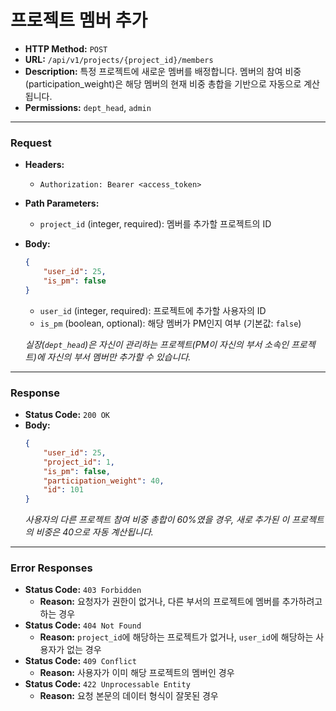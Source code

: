 # 프로젝트 멤버 추가

- **HTTP Method:** `POST`
- **URL:** `/api/v1/projects/{project_id}/members`
- **Description:** 특정 프로젝트에 새로운 멤버를 배정합니다. 멤버의 참여 비중(participation_weight)은 해당 멤버의 현재 비중 총합을 기반으로 자동으로 계산됩니다.
- **Permissions:** `dept_head`, `admin`

---

### Request

- **Headers:**
    - `Authorization: Bearer <access_token>`
- **Path Parameters:**
    - `project_id` (integer, required): 멤버를 추가할 프로젝트의 ID

- **Body:**
    ```json
    {
        "user_id": 25,
        "is_pm": false
    }
    ```
    - `user_id` (integer, required): 프로젝트에 추가할 사용자의 ID
    - `is_pm` (boolean, optional): 해당 멤버가 PM인지 여부 (기본값: `false`)

    *실장(`dept_head`)은 자신이 관리하는 프로젝트(PM이 자신의 부서 소속인 프로젝트)에 자신의 부서 멤버만 추가할 수 있습니다.*

---

### Response

- **Status Code:** `200 OK`
- **Body:**
    ```json
    {
        "user_id": 25,
        "project_id": 1,
        "is_pm": false,
        "participation_weight": 40,
        "id": 101
    }
    ```
    *사용자의 다른 프로젝트 참여 비중 총합이 60%였을 경우, 새로 추가된 이 프로젝트의 비중은 40으로 자동 계산됩니다.*

---

### Error Responses

- **Status Code:** `403 Forbidden`
    - **Reason:** 요청자가 권한이 없거나, 다른 부서의 프로젝트에 멤버를 추가하려고 하는 경우
- **Status Code:** `404 Not Found`
    - **Reason:** `project_id`에 해당하는 프로젝트가 없거나, `user_id`에 해당하는 사용자가 없는 경우
- **Status Code:** `409 Conflict`
    - **Reason:** 사용자가 이미 해당 프로젝트의 멤버인 경우
- **Status Code:** `422 Unprocessable Entity`
    - **Reason:** 요청 본문의 데이터 형식이 잘못된 경우
